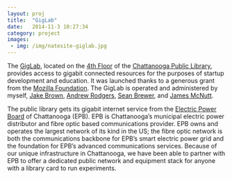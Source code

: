 ```yaml
---
layout: proj
title:  "GigLab"
date:   2014-11-3 10:27:34
category: project
images:
 - img: /img/natesite-giglab.jpg
---
```


The [GigLab](http://blog.giglab.io/), located on the [4th Floor](https://www.flickr.com/photos/chattlibrary/sets/72157631269756074/) of the [Chattanooga Public Library](http://chattlibrary.org/), provides access to gigabit connected resources for the purposes of startup development and education.  It was launched thanks to a generous grant from the [Mozilla Foundation](https://www.mozilla.org/en-US/foundation/). The GigLab is operated and administered by myself, [Jake Brown](https://twitter.com/jkaebrwon), [Andrew Rodgers](https://twitter.com/acedrew), [Sean Brewer](https://twitter.com/seabre), and [James McNutt](https://twitter.com/jmcnuttcase).

The public library gets its gigabit internet service from the [Electric Power Board](https://www.epb.net/) of Chattanooga (EPB).  EPB is Chattanooga’s municipal electric power distributor and fibre optic based communications provider.  EPB owns and operates the largest network of its kind in the US; the fibre optic network is both the communications backbone for EPB’s smart electric power grid and the foundation for EPB’s advanced communications services.  Because of our unique infrastructure in Chattanooga, we have been able to partner with EPB to offer a dedicated public network and equipment stack for anyone with a library card to run experiments.
